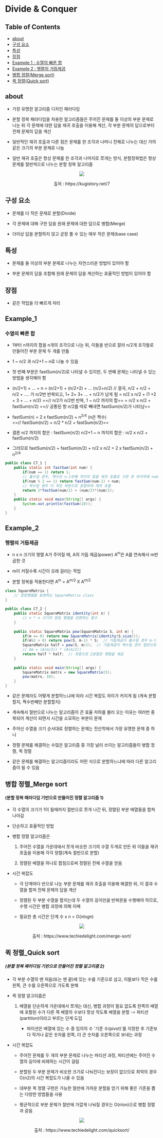 # Divide  & Conquer

<!-- TABLE OF CONTENTS -->
## Table of Contents
- [about](#about)
- [구성 요소](#구성-요소)
- [특성](#특성)
- [장점](#장점)
- [Example 1 : 수열의 빠른 합](#Example_1)
- [Example 2 : 행렬의 거듭제곱](#Example_2)
- [병합 정렬(Merge sort)](#병합-정렬_Merge-sort)
- [퀵 정렬(Quick sort)](#퀵-정렬_Quick-sort)

<!-- about -->
## about
- 가장 유명한 알고리즘 디자인 패러다임

- 분할 정복 패러다임을 차용한 알고리즘들은 주어진 문제를 둘 이상의 부분 문제로 나눈 뒤 각 문제에 대한 답을 재귀 호출을 이용해 계산, 각 부분 문제의 답으로부터 전체 문제의 답을 계산

- 일반적인 재귀 호출과 다른 점은 문제를 한 조각과 나머니 전체로 나누는 대신 거의 같은 크기의 부분 문제로 나눔

- 일반 재귀 호출은 항상 문제를 한 조각과 나머지로 쪼개는 방식, 분할정복법은 항상 문제를 절반씩으로 나누는 분할 정복 알고리즘

<p align="center">
    <img src="../img/7-dc.png">
	<p align="center"> 출처 : https://kugistory.net/7 </p>
</p>

<!-- 구성 요소 -->
## 구성 요소
- 문제를 더 작은 문제로 분할(Divide)

- 각 문제에 대해 구한 답을 원래 문제에 대한 답으로 병합(Merge)

- 더이상 답을 분할하지 않고 곧장 풀 수 있는 매우 작은 문제(base case)

<!-- 특성 -->
## 특성
- 문제를 둘 이상의 부분 분제로 나누는 자연스러운 방법이 있어야 함

- 부분 문제의 답을 조합해 원래 문제의 답을 계산하는 효율적인 방법이 있어야 함

<!-- 장점 -->
## 장점
- 같은 작업을 더 빠르게 처리

<!-- Example 1 -->
## Example_1
### 수열의 빠른 합
- 1부터 n까지의 합을 n개의 조각으로 나눈 뒤, 이들을 반으로 잘라 n/2개 조각들로 만들어진 부분 문제 두 개를 만듦

- 1 ~ n/2 과 n/2+1 ~ n로 나눌 수 있음

- 첫 번째 부분은 fastSum(n/2)로 나타낼 수 있지만, 두 번째 문제는 나타낼 수 있는 방법을 생각해야 함

- (n/2+1) + ... + n
= (n/2+1) + (n/2+2) + ... (n/2+n/2)
<span class="evidence">// 결국, n/2 + n/2 + n/2 + .... 가 n/2번 반복되고, 1+ 2+ 3+ ... + n/2가 남게 됨</span>
= n/2 x n/2 + (1 +2 + 3 + ... + n/2)
==// n/2가 n/2번 반복, 1 ~ n/2 까지의 합==
= n/2 x n/2 + fastSum(n/2)
==// 공통된 항 n/2를 따로 빼내면 fastSum(n/2)가 나타남==

- fastSum(n)  = 2 x fastSum(n/2) + n<sup>2/4</sup>    (n은 짝수)   
	==// fastSum(n/2) + n/2 * n/2 + fastSum(n/2)==
- 결론
n/2 까지의 합은 : fastSum(n/2)
n/2+1 ~ n 까지의 합은 : n/2 x n/2 + fastSum(n/2)

- 그러므로 
fastSum(n/2) + fastSum(n/2) + n/2 x n/2
 = 2 x fastSum(n/2) + n<sup>2/4</sup>

```java
public class C7_1 {
    public static int fastSum(int num) {
        if(num == 1) return 1;
        // 홀수일 경우, 짝수인 n-1번째 까지의 합을 재귀 호출로 구한 후 마지막에 num을 더해줌
        if(num % 2 == 1) return fastSum(num-1) + num;    
        // 짝수일 경우 더 작은 부분으로 분할하여 재귀 호출
        return 2*fastSum(num/2) + (num/2)*(num/2);    
    }
    public static void main(String[] args) {
        System.out.println(fastSum(10));
    }
}
```

<!-- Example 2 -->
## Example_2
### 행렬의 거듭제곱
- n x n 크기의 행렬 A가 주어질 때, A의 거듭 제곱(power) A<sup>m</sup>은 A를 연속해서 m번 곱한 것

- m이 커질수록 시간이 오래 걸리는 작업

- 분할 정복을 적용한다면 A<sup>m</sup> = A<sup>m/2</sup> X A<sup>m/2</sup>

```java
class SquareMatrix {
    // 정방행렬을 표현하는 SquareMatrix class
}
 
public class C7_2 {
    public static SquareMatrix identity(int n) {
        // n * n 크기의 항등 행렬을 반환하는 함수
    }
    
    public static SquareMatrix pow(SquareMatrix S, int m) {
        if(m == 0) return new SquareMatrix(identity(S.size());
        if(m%2 > 0) return pow(S, m-1) * S;  // 거듭제곱이 홀수일 경우 m-1 
        SquareMatrix half = pow(S, m/2);  // 거듭제곱이 짝수일 경우 절반으로 분할
        // Am = (A(m/2)) * (A(m/2))
        return half * half;  // 최종으로 2분할된 행렬을 제곱
    }
    
    public static void main(String[] args) {
        SquareMatrix matrx = new SquareMatrix(5);
        pow(matrx, 10);
    }
}
```
 
- 같은 문제라도 어떻게 분할하느냐에 따라 시간 복잡도 차이가 커지게 됨 (계속 분할할지, 짝수번째만 분할할지)

- 계속해서 절반으로 나누는 알고리즘이 큰 효율 저하를 불러 오는 이유는 여러번 중복되어 계산이 되면서 시간을 소모하는 부분이 문제



- 주어신 수열을 크기 순서대로 정렬하는 문제는 전산학에서 가장 유명한 문제 중 하나

- 정렬 문제를 해결하는 수많은 알고리즘 중 가장 널리 쓰이는 알고리즘들이 병합 정렬, 퀵 정렬

- 같은 문제를 해결하는 알고리즘이라도 어떤 식으로 분할하느냐에 따라 다른 알고리즘이 될 수 있음


## 병합 정렬_Merge sort
#### (분할 정복 패러다임 기반으로 만들어진 정렬 알고리즘 1)

- 각 수열의 크기가 1이 될때까지 절반으로 쪼개 나간 뒤, 정렬된 부분 배열들을 합쳐 나아감

- 단순하고 효율적인 방법

- 병합 정렬 알고리즘은

   1. 주어진 수열을 가운데에서 쪼개 비슷한 크기의 수열 두개로 만든 뒤 이들을 재귀호출을 이용해 각각 정렬(계속 절반으로 분할)

   2. 정렬된 배열을 하나로 합침으로써 정렬된 전체 수열을 얻음

- 시간 복잡도

  - 각 단계마다 반으로 나눈 부분 문제를 재귀 호출을 이용해 해결한 뒤, 이 결과 수열을 합쳐 전체 문제의 답을 계산

  - 정렬된 두 부분 수열을 합치는데 두 수열의 길이만큼 반복문을 수행해야 하므로, 수행 시간은 병합 과정에 의해 지배

  - 필요한 총 시간은 단계 수 x n = O(nlogn)

<p align="center">
    <img src="../img/merge_sort.png">
	<p align="center"> 출처 : https://www.techiedelight.com/merge-sort/ </p>
</p>


## 퀵 정렬_Quick sort
##### (분할 정복 패러다임 기반으로 만들어진 정렬 알고리즘 2)

- 각 부분 수열의 맨 처음(또는 맨 끝)에 있는 수를 기준으로 삼고, 이들보다 작은 수를 왼쪽, 큰 수를 오른쪽으로 가도록 분해

- 퀵 정렬 알고리즘은

  1. 배열을 단순하게 가운데에서 쪼개는 대신, 병합 과정이 필요 없도록 한쪽의 배열에 포함된 수가 다른 쪽 배열의 수보다 항상 작도록 배열을 분할 -> 파티션(partition)이라고 부르는 단계 도입

     * 파이션은 배열에 있는 수 중 임의의 수 '기준 수(pivot)'를 지정한 후 기준보다 작거나 같은 숫자를 왼쪽, 더 큰 숫자를 오른쪽으로 보내는 과정

- 시간 복잡도

  - 주어진 문제를 두 개의 부분 문제로 나누는 파티션 과정, 파티션에는 주어진 수열의 길이에 비례하는 시간이 걸림

  - 분할된 두 부분 문제가 비슷한 크기로 나눠진다는 보장이 없으므로 최악의 경우 O(n2)의 시간 복잡도가 나올 수 있음

  - 대부분 퀵 정렬 구현은 가능한 절반에 가까운 분할을 얻기 위해 좋은 기준을 뽑는 다양한 방법들을 사용

  - 평균적으로 부분 문제가 절반에 가깝게 나눠질 경우는 O(nlon)으로 병합 정렬과 같음

<p align="center">
    <img src="../img/quick_sort.png">
	<p align="center"> 출처 : https://www.techiedelight.com/quicksort/ </p>
</p>











